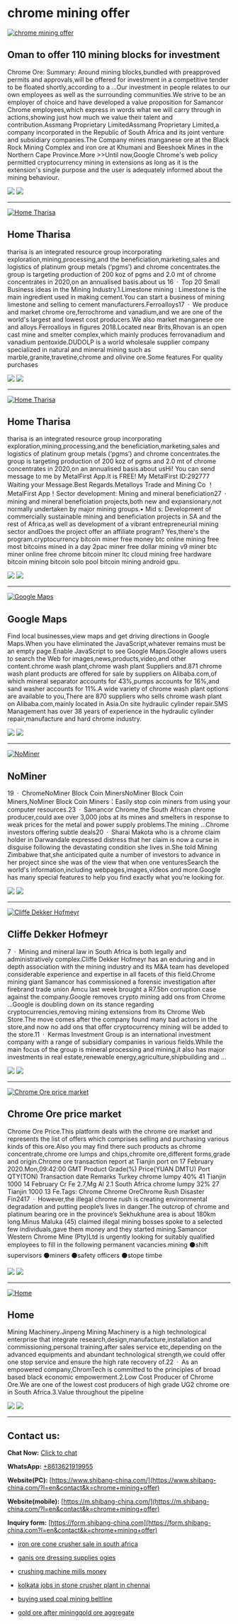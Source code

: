 # chrome mining offer

<a href="https://swt.shibang-china.com/?l=en&img&k=chrome+mining+offer" target="_blank">![chrome mining offer](http://static.shibang-china.com/all-800x300/502.jpg)</a>

## Oman to offer 110 mining blocks for investment
Chrome Ore: Summary: Around mining blocks,bundled with preapproved permits and approvals,will be offered for investment in a competitive tender to be floated shortly,according to a …Our investment in people relates to our own employees as well as the surrounding communities.We strive to be an employer of choice and have developed a value proposition for Samancor Chrome employees,which express in words what we will carry through in actions,showing just how much we value their talent and contribution.Assmang Proprietary LimitedAssmang Proprietary Limited,a company incorporated in the Republic of South Africa and its joint venture and subsidiary companies.The Company mines manganese ore at the Black Rock Mining Complex and iron ore at Khumani and Beeshoek Mines in the Northern Cape Province.More &gt;&gt;Until now,Google Chrome's web policy permitted cryptocurrency mining in extensions as long as it is the extension's single purpose and the user is adequately informed about the mining behaviour.


<a href="https://whatsapp.shibangsoft.com/WhatsApp.php" target="_blank" title="WhatsApp">![](http://static.shibang-china.com/icon/whatsapp.png)</a> <a href="https://swt.shibang-china.com/?l=en&icon&k=chrome+mining+offer" target="_blank">![](http://static.shibang-china.com/icon/chat-en.png)</a>

---

<a href="https://swt.shibang-china.com/?l=en&img&k=chrome+mining+offer" target="_blank">![Home Tharisa](http://static.shibang-china.com/all-800x300/1030.jpg)</a>

## Home Tharisa
tharisa is an integrated resource group incorporating exploration,mining,processing,and the beneficiation,marketing,sales and logistics of platinum group metals (‘pgms’) and chrome concentrates.the group is targeting production of 200 koz of pgms and 2.0 mt of chrome concentrates in 2020,on an annualised basis.about us 16&ensp;&#0183;&ensp;Top 20 Small Business ideas in the Mining Industry.1.Limestone mining : Limestone is the main ingredient used in making cement.You can start a business of mining limestone and selling to cement manufacturers.Ferroalloys17&ensp;&#0183;&ensp;We produce and market chrome ore,ferrochrome and vanadium,and we are one of the world's largest and lowest cost producers.We also market manganese ore and alloys.Ferroalloys in figures 2018.Located near Brits,Rhovan is an open cast mine and smelter complex,which mainly produces ferrovanadium and vanadium pentoxide.DUDOLP is a world wholesale supplier company specialized in natural and mineral mining such as marble,granite,travetine,chrome and olivine ore.Some features For quality purchases


<a href="https://whatsapp.shibangsoft.com/WhatsApp.php" target="_blank" title="WhatsApp">![](http://static.shibang-china.com/icon/whatsapp.png)</a> <a href="https://swt.shibang-china.com/?l=en&icon&k=chrome+mining+offer" target="_blank">![](http://static.shibang-china.com/icon/chat-en.png)</a>

---

<a href="https://swt.shibang-china.com/?l=en&img&k=chrome+mining+offer" target="_blank">![Home Tharisa](http://static.shibang-china.com/all-800x300/480.jpg)</a>

## Home Tharisa
tharisa is an integrated resource group incorporating exploration,mining,processing,and the beneficiation,marketing,sales and logistics of platinum group metals (‘pgms’) and chrome concentrates.the group is targeting production of 200 koz of pgms and 2.0 mt of chrome concentrates in 2020,on an annualised basis.about usHi! You can send message to me by MetalFirst App.It is FREE! My MetalFirst ID:292777 Waiting your Message.Best Regards.Metalloys Trade and Mining Co ！MetalFirst App！Sector development: Mining and mineral beneficiation27&ensp;&#0183;&ensp;mining and mineral beneficiation projects,both new and expansionary,not normally undertaken by major mining groups.• Mid s: Development of commercially sustainable mining and beneficiation projects in SA and the rest of Africa,as well as development of a vibrant entrepreneurial mining sector andDoes the project offer an affiliate program? Yes,there's the program.cryptocurrency bitcoin miner free money btc online mining free most bitcoins mined in a day 2pac miner free dollar mining v9 miner btc miner online free chrome bitcoin miner ltc cloud mining free hardware bitcoin mining bitcoin solo pool bitcoin mining android gpu.


<a href="https://whatsapp.shibangsoft.com/WhatsApp.php" target="_blank" title="WhatsApp">![](http://static.shibang-china.com/icon/whatsapp.png)</a> <a href="https://swt.shibang-china.com/?l=en&icon&k=chrome+mining+offer" target="_blank">![](http://static.shibang-china.com/icon/chat-en.png)</a>

---

<a href="https://swt.shibang-china.com/?l=en&img&k=chrome+mining+offer" target="_blank">![Google Maps](http://static.shibang-china.com/all-800x300/1218.jpg)</a>

## Google Maps
Find local businesses,view maps and get driving directions in Google Maps.When you have eliminated the JavaScript,whatever remains must be an empty page.Enable JavaScript to see Google Maps.Google allows users to search the Web for images,news,products,video,and other content.chrome wash plant,chrome wash plant Suppliers and.871 chrome wash plant products are offered for sale by suppliers on Alibaba.com,of which mineral separator accounts for 43%,pumps accounts for 16%,and sand washer accounts for 11%.A wide variety of chrome wash plant options are available to you,There are 870 suppliers who sells chrome wash plant on Alibaba.com,mainly located in Asia.On site hydraulic cylinder repair.SMS Management has over 38 years of experience in the hydraulic cylinder repair,manufacture and hard chrome industry.


<a href="https://whatsapp.shibangsoft.com/WhatsApp.php" target="_blank" title="WhatsApp">![](http://static.shibang-china.com/icon/whatsapp.png)</a> <a href="https://swt.shibang-china.com/?l=en&icon&k=chrome+mining+offer" target="_blank">![](http://static.shibang-china.com/icon/chat-en.png)</a>

---

<a href="https://swt.shibang-china.com/?l=en&img&k=chrome+mining+offer" target="_blank">![NoMiner](http://static.shibang-china.com/all-800x300/405.jpg)</a>

## NoMiner
19&ensp;&#0183;&ensp;ChromeNoMiner Block Coin MinersNoMiner Block Coin Miners,NoMiner Block Coin Miners：Easily stop coin miners from using your computer resources.23&ensp;&#0183;&ensp;Samancor Chrome,the South African chrome producer,could axe over 3,000 jobs at its mines and smelters in response to weak prices for the metal and power supply problems.The mining …Chrome investors offering subtle deals20&ensp;&#0183;&ensp;Sharai Makota who is a chrome claim holder in Darwandale expressed distress that her claim is now a curse in disguise following the devastating condition she lives in.She told Mining Zimbabwe that,she anticipated quite a number of investors to advance in her project since she was of the view that when one venturesSearch the world's information,including webpages,images,videos and more.Google has many special features to help you find exactly what you're looking for.


<a href="https://whatsapp.shibangsoft.com/WhatsApp.php" target="_blank" title="WhatsApp">![](http://static.shibang-china.com/icon/whatsapp.png)</a> <a href="https://swt.shibang-china.com/?l=en&icon&k=chrome+mining+offer" target="_blank">![](http://static.shibang-china.com/icon/chat-en.png)</a>

---

<a href="https://swt.shibang-china.com/?l=en&img&k=chrome+mining+offer" target="_blank">![Cliffe Dekker Hofmeyr](http://static.shibang-china.com/all-800x300/1318.jpg)</a>

## Cliffe Dekker Hofmeyr
7&ensp;&#0183;&ensp;Mining and mineral law in South Africa is both legally and administratively complex.Cliffe Dekker Hofmeyr has an enduring and in depth association with the mining industry and its M&amp;A team has developed considerable experience and expertise in all facets of this field.Chrome mining giant Samancor has commissioned a forensic investigation after firebrand trade union Amcu last week brought a R7.5bn corruption case against the company.Google removes crypto mining add ons from Chrome …Google is doubling down on its stance regarding cryptocurrencies,removing mining extensions from its Chrome Web Store.The move comes after the company found many bad actors in the store,and now no add ons that offer cryptocurrency mining will be added to the store.11&ensp;&#0183;&ensp;Kermas Investment Group is an international investment company with a range of subsidiary companies in various fields.While the main focus of the group is mineral processing and mining,it also has major investments in real estate,renewable energy,agriculture,shipbuilding and …


<a href="https://whatsapp.shibangsoft.com/WhatsApp.php" target="_blank" title="WhatsApp">![](http://static.shibang-china.com/icon/whatsapp.png)</a> <a href="https://swt.shibang-china.com/?l=en&icon&k=chrome+mining+offer" target="_blank">![](http://static.shibang-china.com/icon/chat-en.png)</a>

---

<a href="https://swt.shibang-china.com/?l=en&img&k=chrome+mining+offer" target="_blank">![Chrome Ore price market](http://static.shibang-china.com/all-800x300/595.jpg)</a>

## Chrome Ore price market
Chrome Ore Price.This platform deals with the chrome ore market and represents the list of offers which comprises selling and purchasing various kinds of this ore.Also you may find there such products as chrome concentrate,chrome ore lumps and chips,chromite ore,different forms,grade and origin.Chrome ore transaction report at Tianjin port on 17 February 2020.Mon,09:42:00 GMT Product Grade(%) Price(YUAN DMTU) Port QTY(TON) Transaction date Remarks Turkey chrome lumpy 40% 41 Tianjin 1000 14 February Cr Fe 2.7,Mg Al 2.1 South Africa chrome lumpy 32% 27 Tianjin 1000 13 Fe.Tags: Chrome Chrome OreChrome Rush Disaster Fin2417&ensp;&#0183;&ensp;However,the illegal chrome rush is creating environmental degradation and putting people’s lives in danger.The outcrop of chrome and platinum bearing ore in the province’s Sekhukhune area is about 180km long.Minus Maluka (45) claimed illegal mining bosses spoke to a selected few individuals,gave them money and they started mining.Samancor Western Chrome Mine (Pty)Ltd is urgently looking for suitably qualified employees to fill in the following permanent vacancies.mining ⚫shift supervisors ⚫miners ⚫safety officers ⚫stope timbe


<a href="https://whatsapp.shibangsoft.com/WhatsApp.php" target="_blank" title="WhatsApp">![](http://static.shibang-china.com/icon/whatsapp.png)</a> <a href="https://swt.shibang-china.com/?l=en&icon&k=chrome+mining+offer" target="_blank">![](http://static.shibang-china.com/icon/chat-en.png)</a>

---

<a href="https://swt.shibang-china.com/?l=en&img&k=chrome+mining+offer" target="_blank">![Home](http://static.shibang-china.com/all-800x300/1228.jpg)</a>

## Home
Mining Machinery.Jinpeng Mining Machinery is a high technological enterprise that integrate research,design,manufacture,installation and commissioning,personal training,after sales service etc,depending on the advanced equipments and abundant technological strength,we could offer one stop service and ensure the high rate recovery of.22&ensp;&#0183;&ensp;As an empowered company,ChromTech is committed to the principles of broad based black economic empowerment.2.Low Cost Producer of Chrome Ore.We are one of the lowest cost producers of high grade UG2 chrome ore in South Africa.3.Value throughout the pipeline

<a href="https://whatsapp.shibangsoft.com/WhatsApp.php" target="_blank" title="WhatsApp">![](http://static.shibang-china.com/icon/whatsapp.png)</a> <a href="https://swt.shibang-china.com/?l=en&icon&k=chrome+mining+offer" target="_blank">![](http://static.shibang-china.com/icon/chat-en.png)</a>

---
## Contact us:

**Chat Now:** [Click to chat](https://swt.shibang-china.com?l=en&contact&k=chrome+mining+offer)

**WhatsApp:**  [+8613621919955](https://whatsapp.shibangsoft.com/WhatsApp.php)

**Website(PC):** [https://www.shibang-china.com/](https://www.shibang-china.com/?l=en&contact&k=chrome+mining+offer)

**Website(mobile):** [https://m.shibang-china.com/](https://m.shibang-china.com/?l=en&contact&k=chrome+mining+offer)

**Inquiry form:** [https://form.shibang-china.com](https://form.shibang-china.com?l=en&contact&k=chrome+mining+offer)

* [iron ore cone crusher sale in south africa](../147/iron%20ore%20cone%20crusher%20sale%20in%20south%20africa.md)

* [ganis ore dressing supplies ogies](../150/ganis%20ore%20dressing%20supplies%20ogies.md)

* [crushing machine mills money](../147/crushing%20machine%20mills%20money.md)

* [kolkata jobs in stone crusher plant in chennai](../145/kolkata%20jobs%20in%20stone%20crusher%20plant%20in%20chennai.md)

* [buying used coal mining beltline](../149/buying%20used%20coal%20mining%20beltline.md)

* [gold ore after mininggold ore aggregate](../141/gold%20ore%20after%20mininggold%20ore%20aggregate.md)